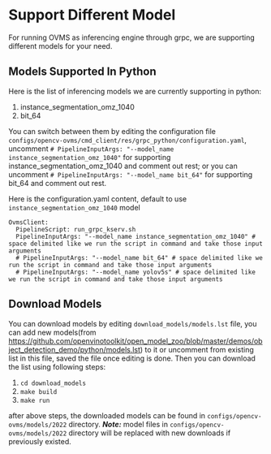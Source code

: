 # Support Different Model
For running OVMS as inferencing engine through grpc, we are supporting different models for your need. 

## Models Supported In Python
Here is the list of inferencing models we are currently supporting in python:

1. instance_segmentation_omz_1040
2. bit_64

You can switch between them by editing the configuration file `configs/opencv-ovms/cmd_client/res/grpc_python/configuration.yaml`, uncomment `# PipelineInputArgs: "--model_name instance_segmentation_omz_1040"` for supporting instance_segmentation_omz_1040 and comment out rest; or you can uncomment `# PipelineInputArgs: "--model_name bit_64"` for supporting bit_64 and comment out rest.

Here is the configuration.yaml content, default to use `instance_segmentation_omz_1040` model
```
OvmsClient:
  PipelineScript: run_grpc_kserv.sh
  PipelineInputArgs: "--model_name instance_segmentation_omz_1040" # space delimited like we run the script in command and take those input arguments
  # PipelineInputArgs: "--model_name bit_64" # space delimited like we run the script in command and take those input arguments
  # PipelineInputArgs: "--model_name yolov5s" # space delimited like we run the script in command and take those input arguments

```

## Download Models
You can download models by editing `download_models/models.lst` file, you can add new models(from https://github.com/openvinotoolkit/open_model_zoo/blob/master/demos/object_detection_demo/python/models.lst) to it or uncomment from existing list in this file, saved the file once editing is done. Then you can download the list using following steps:

1. `cd download_models`
2. `make build`
3. `make run`

after above steps, the downloaded models can be found in `configs/opencv-ovms/models/2022` directory.
**_Note:_** model files in `configs/opencv-ovms/models/2022` directory will be replaced with new downloads if previously existed.